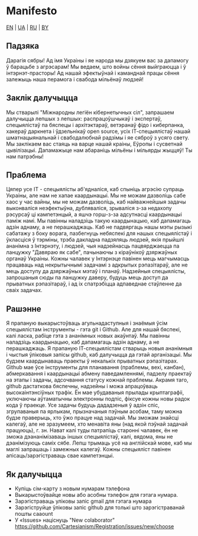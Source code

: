 # Manifesto
[EN](https://github.com/Cartesianism/Manifesto/blob/main/README.md) |
[UA](https://github.com/Cartesianism/Manifesto/blob/main/README.ua.md) |
[RU](https://github.com/Cartesianism/Manifesto/blob/main/README.ru.md) |
[BY](https://github.com/Cartesianism/Manifesto/blob/main/README.by.md)

## Падзяка

Дарагія сябры! Ад імя Украіны і яе народа мы дзякуем вас за дапамогу ў барацьбе з агрэсарам! Мы ведаем, што войны сёння выйграюцца і ў інтэрнэт-прасторы! Ад нашай эфектыўнай і каманднай працы сёння залежыць наша перамога і свабода мільёнаў людзей!

## Заклік далучыцца

Мы стварылі "Міжнародны легіён кібернетычных сіл", запрашаем далучыцца лепшых з лепшых: распрацоўшчыкаў і экспертаў, спецыялістаў па бяспецы і архітэктараў, ветэранаў фідо і киберпанка, хакераў даркнета і ўдзельнікаў open source, усіх ІТ-спецыялістаў нашай шматнацыянальнай і свабодалюбнай радзімы і яе сяброў з усяго свету. Мы заклікаем вас стаяць на варце нашай краіны, Еўропы і сусветнай цывілізацыі. Дапамажыце нам абараніць мільёны і мільярды жыццяў! Ты нам патрэбны!

## Праблема

Цяпер усe IT - спецыялісты аб'ядналіся, каб спыніць агрэсію супраць Украіны, але нам не хапае каардынацыі. Мы не можам дазволіць сабе хаос у час вайны, мы не можам дазволіць, каб найважнейшыя задачы выконваліся неэфектыўна, дубляваліся, зрываліся з-за недахопу рэсурсаў ці кампетэнцый, а яшчэ горш-з-за адсутнасці каардынацыі паміж намі. Мы павінны наладзіць такую каардынацыю, каб дапамагаць адзін аднаму, а не перашкаджаць. Каб не падвяргаць нашы мэты рызыкі сабатажу з боку ворага, пазбегнуць небяспекі для нашых спецыялістаў і ўкласціся ў тэрміны, трэба дакладна падзяляць людзей, якія прыйшлі ананімна з Інтэрнэту, і людзей, чыя надзейнасць пацвярджаецца па ланцужку "Давяраю як сабе", пачынаючы з кіраўнікоў дзяржаўных органаў Украіны. Кожны чалавек у Інтэрнэце павінен мець магчымасць працаваць над некрытычнымі задачамі з адкрытых рэпазітараў, але не мець доступу да дзяржаўных мэтаў і планаў. Надзейныя спецыялісты, запрошаныя сюды па ланцужку даверу, будуць мець доступ да прыватных рэпазітараў, і ад іх спатрэбіцца адпаведнае стаўленне да сваіх задачах.

## Рашэнне

Я прапаную выкарыстоўваць агульнадаступныя і знаёмыя ўсім спецыялістам інструменты - гэта git і Github. Але для нашай бяспекі, калі ласка, рабіце гэта з ананімных новых акаўнтаў. Мы павінны наладзіць каардынацыю, каб дапамагаць адзін аднаму, а не перашкаджаць. Я прапаную ІТ-спецыялістам стварыць новыя ананімныя і чыстыя ўліковыя запісы github, каб далучыцца да гэтай арганізацыі. Мы будзем каардынаваць праекты ў некалькіх прыватных рэпазітарах. Github мае ўсе інструменты для планавання (праблемы, вехі, канбан), абмеркавання і каардынацыі абмену паведамленнямі, падзелу праектаў на этапы і задачы, адсочвання статусу кожнай праблемы. Акрамя таго, github дастаткова бяспечны, надзейны і можа апрацоўваць высокаінтэнсіўных трафік. Ён мае убудаваныя прылады крыптаграфіі, уключаючы аўтаматычны электронны подпіс, фіксуе кожны новы радок кода ў праекце. Усе задачы будуць дададзеныя ў адзін спіс, згрупаваныя па ярлыкам, прызначаныя пэўным асобам, таму можна будзе праверыць, хто ўжо працуе над задачай. Мы зможам знайсці калегаў, але не зразумеем, хто менавіта яны (над  якой пэўнай задачай працуюць), г. зн. Нават калі туды патрапіць старонні чалавек, ён не зможа дэананімізаваць іншых спецыялістаў, калі, вядома, яны не дэанімізуюць саміх сябе. Лепш трымаць усё на англійскай мове, каб мы маглі запрашаць і замежных калегаў. Кожны спецыяліст павінен апісаць/зарэгістраваць свае кампетэнцыі.

## Як далучыцца

- Купіць сім-карту з новым нумарам тэлефона
- Выкарыстоўвайце новы або асобны тэлефон для гэтага нумара.
- Зарэгістраваць уліковы запіс gmail для гэтага нумара
- Зарэгіструйце ўліковы запіс github для толькі што зарэгістраванай пошты caaount
- У «Issues» націснуць "New colaborator" https://github.com/Cartesianism/Registration/issues/new/choose
